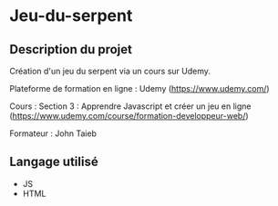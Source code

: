 # Jeu-du-serpent

## Description du projet
Création d'un jeu du serpent via un cours sur Udemy.

Plateforme de formation en ligne : Udemy (https://www.udemy.com/)

Cours : Section 3 : Apprendre Javascript et créer un jeu en ligne (https://www.udemy.com/course/formation-developpeur-web/)

Formateur : John Taieb

## Langage utilisé 
- JS
- HTML